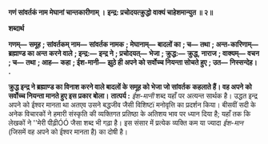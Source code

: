 **गणं सांवर्तकं नाम मेघानां चान्तकारीणाम् ।** **इन्द्र: प्रचोदयत्क्रुद्धो वाक्यं चाहेशमान्युत ॥ २॥** 

**शब्दार्थ** 

**गणम्—** **समूह** **; सांवर्तकम् नाम—** **सांवर्तक नामक** **; मेघानाम्—** **बादलों का** **; च—** **तथा** **; अन्त-कारिणाम्—** **ब्रह्माण्ड का अन्त** **करने वाले** **; इन्द्र:—** **इन्द्र ने** **; प्रचोदयत्—** **भेजा** **; क्रुद्ध:—** **क्रुद्ध, नाराज** **; वाक्यम्—** **वचन** **; च—** **तथा** **; आह—** **कहा** **; ईश-मानी—** **झुठे ही अपने को सर्वोच्च नियन्ता सोचते हुए** **; उत—** **निस्सन्देह।** **.** 

**क्रुद्ध इन्द्र ने ब्रह्माण्ड का विनाश करने वाले बादलों के समूह को भेजा जो सांवर्तक** **कहलाते हैं। वह अपने को सर्वोच्च नियन्ता मानते हुए इस प्रकार बोला।** **तात्पर्य :** *ईश-मानी* शब्द यहाँ पर अत्यन्त सार्थक है। उद्धत इन्द्र अपने को ईश्वर मानता था अतएव उसने बद्धजीव जैसी विशिष्टï मनोवृत्ति का प्रदर्शन किया। बीसवीं सदी के अनेक विचारकों ने हमारी संस्कृति की व्यक्तिगत प्रतिष्ठा के अतिशय भाव पर ध्यान दिया है; यहाँ तक कि लेखकों ने ''मेरी पीढ़ीÓÓ जैसा शब्द भी गढ़ा है। इस संसार में प्रत्येक व्यक्ति कम या ज्यादा *ईश-मान* (जिसमें वह अपने को ईश्वर मानता है) का दोषी है।  